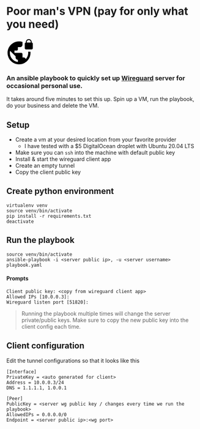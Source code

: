 # Poor man's VPN (pay for only what you need)

<svg width="72" height="72" viewBox="0 0 24 24" xmlns="http://www.w3.org/2000/svg" class="icon md-icon md-vpn-lock"><path d="M22 4v-.5C22 2.12 20.88 1 19.5 1S17 2.12 17 3.5V4c-.55 0-1 .45-1 1v4c0 .55.45 1 1 1h5c.55 0 1-.45 1-1V5c0-.55-.45-1-1-1zm-.8 0h-3.4v-.5c0-.94.76-1.7 1.7-1.7s1.7.76 1.7 1.7V4zm-2.28 8c.04.33.08.66.08 1 0 2.08-.8 3.97-2.1 5.39-.26-.81-1-1.39-1.9-1.39h-1v-3c0-.55-.45-1-1-1H7v-2h2c.55 0 1-.45 1-1V8h2c1.1 0 2-.9 2-2V3.46c-.95-.3-1.95-.46-3-.46C5.48 3 1 7.48 1 13s4.48 10 10 10 10-4.48 10-10c0-.34-.02-.67-.05-1h-2.03zM10 20.93c-3.95-.49-7-3.85-7-7.93 0-.62.08-1.21.21-1.79L8 16v1c0 1.1.9 2 2 2v1.93z"></path></svg>

### An ansible playbook to quickly set up [Wireguard](https://www.wireguard.com/) server for occasional personal use.

It takes around five minutes to set this up. Spin up a VM, run the playbook, do your business and delete the VM.

## Setup
- Create a vm at your desired location from your favorite provider
  - I have tested with a $5 DigitalOcean droplet with Ubuntu 20.04 LTS
- Make sure you can `ssh` into the machine with default public key
- Install & start the wireguard client app
- Create an empty tunnel
- Copy the client public key

## Create python environment
```
virtualenv venv
source venv/bin/activate
pip install -r requirements.txt
deactivate
```
## Run the playbook
```
source venv/bin/activate
ansible-playbook -i <server public ip>, -u <server username> playbook.yaml
```
#### Prompts
```
Client public key: <copy from wireguard client app>
Allowed IPs [10.0.0.3]: 
Wireguard listen port [51820]: 
```
> Running the playbook multiple times will change the server private/public keys. 
> Make sure to copy the new public key into the client config each time.

## Client configuration
Edit the tunnel configurations so that it looks like this
```
[Interface]
PrivateKey = <auto generated for client>
Address = 10.0.0.3/24
DNS = 1.1.1.1, 1.0.0.1

[Peer]
PublicKey = <server wg public key / changes every time we run the playbook>
AllowedIPs = 0.0.0.0/0
Endpoint = <server public ip>:<wg port>
```